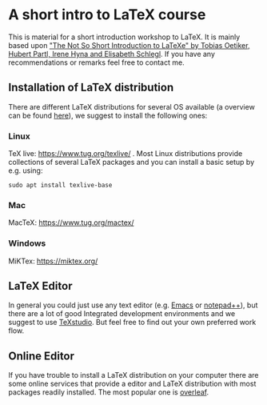 # A short intro to LaTeX course

This is material for a short introduction workshop to LaTeX. It is mainly based upon ["The Not So Short Introduction to LaTeXe" by Tobias Oetiker, Hubert Partl, Irene Hyna and Elisabeth Schlegl](https://tobi.oetiker.ch/lshort/lshort.pdf). If you have any recommendations or remarks feel free to contact me.

## Installation of LaTeX distribution

There are different LaTeX distributions for several OS available (a overview can be found [here](https://www.latex-project.org/get/)), we suggest to install the following ones:

### Linux

TeX live: https://www.tug.org/texlive/ . Most Linux distributions provide collections of several LaTeX packages and you can install a basic setup by e.g. using:

```
sudo apt install texlive-base
```

### Mac

MacTeX: https://www.tug.org/mactex/

### Windows

MiKTex: https://miktex.org/

## LaTeX Editor

In general you could just use any text editor (e.g. [Emacs](https://www.gnu.org/software/emacs/) or [notepad++](https://notepad-plus-plus.org/downloads/)), but there are a lot of good Integrated development environments and we suggest to use [TeXstudio](https://www.texstudio.org/). But feel free to find out your own preferred work flow.

## Online Editor

If you have trouble to install a LaTeX distribution on your computer there are some online services that provide a editor and LaTeX distribution with most packages readily installed. The most popular one is [overleaf](https://www.overleaf.com/).
